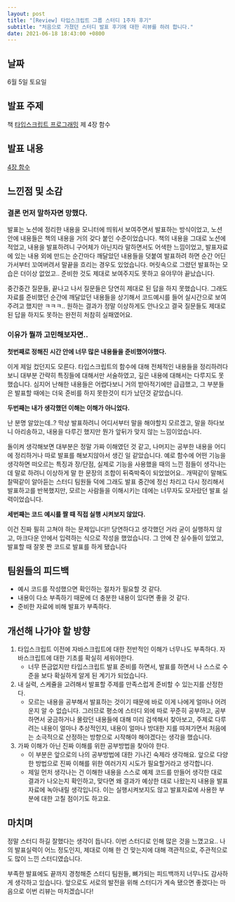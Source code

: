 ```yaml
---
layout: post
title: "[Review] 타입스크립트 그룹 스터디 1주차 후기"
subtitle: "처음으로 가졌던 스터디 발표 후기에 대한 리뷰를 하려 합니다."
date: 2021-06-18 18:43:00 +0800
---
```

## 날짜

6월 5일 토요일

## 발표 주제

책 [타입스크립트 프로그래밍](http://www.yes24.com/Product/Goods/90265564) 제 4장 함수

## 발표 내용

[4장 함수](https://github.com/parksil0/typescript/blob/master/book-typescropt-programming/content-md/4%EC%9E%A5%20%ED%95%A8%EC%88%98.md) 

## 느낀점 및 소감

### 결론 먼저 말하자면 망했다.

발표는 노션에 정리한 내용을 모니터에 띄워서 보여주면서 발표하는 방식이었고, 노션 안에 내용들은 책의 내용을 거의 갖다 붙인 수준이었습니다. 책의 내용을 그대로 노션에 적었고, 내용을 발표하려니 구어체가 아닌지라 말하면서도 어색한 느낌이었고, 발표자료에 있는 내용 외에 만드는 순간마다 깨달았던 내용들을 덧붙여 발표하려 하면 순간 어딘가서부터 꼬여버려서 말끝을 흐리는 경우도 있었습니다. 머릿속으로 그렸던 발표하는 모습은 더이상 없었고.. 준비한 것도 제대로 보여주지도 못하고 유야무야 끝났습니다.

중간중간 질문들, 끝나고 나서 질문들은 당연히 제대로 된 답을 하지 못했습니다. 그래도 자료를 준비했던 순간에 깨달았던 내용들을 상기해서 코드예시를 들어 실시간으로 보여주려고 했지만 ㅋㅋㅋ.. 원하는 결과가 정말 이상하게도 안나오고 결국 질문들도 제대로 된 답을 하지도 못하는 완전히 처참히 실패였어요. 

### 이유가 뭘까 고민해보자면..

**첫번째로 정해진 시간 안에 너무 많은 내용들을 준비했어야했다.** 

이게 제일 컸던지도 모른다. 타입스크립트의 함수에 대해 전체적인 내용들을 정리하려다보니 대부분 간략히 특징들에 대해서만 서술하였고, 깊은 내용에 대해서는 다루지도 못했습니다. 심지어 난해한 내용들은 어렵다보니 거의 받아적기에만 급급했고, 그 부분들은 발표할 때에는 더욱 준비를 하지 못한것이 티가 났던것 같았습니다.

**두번째는 내가 생각했던 이해는 이해가 아니었다.**

난 분명 알았는데..? 막상 발표하려니 어디서부터 말을 해야할지 모르겠고, 말을 하다보니 아리송하고, 내용을 다루긴 했지만 뭔가 앞뒤가 맞지 않는 느낌이었습니다. 

돌이켜 생각해보면 대부분은 정말 가짜 이해였던 것 같고, 나머지는 공부한 내용을 어디에 정리하거나 따로 발표를 해보지않아서 생긴 일 같았습니다. 예로 함수에 어떤 기능을 생각하면 떠오르는 특징과 장/단점, 실제로 기능을 사용했을 때의 느낀 점들이 생각나는데 말로 하려니 이상하게 말 한 문장의 조합이 뒤죽박죽이 되었었어요.. 개떡같이 말해도 찰떡같이 알아듣는 스터디 팀원들 덕에 그래도 발표 중간에 정신 차리고 다시 정리해서 발표하고를 반복했지만, 모르는 사람들을 이해시키는 데에는 너무자도 모자랐던 발표 실력이었습니다.

**세번째는 코드 예시를 짤 때 직접 실행 시켜보지 않았다.**

이건 진짜 필히 고쳐야 하는 문제입니다!! 당연하다고 생각했던 거라 굳이 실행하지 않고, 마크다운 안에서 입력하는 식으로 작성을 했었습니다. 그 안에 잔 실수들이 있었고, 발표할 때 잘못 짠 코드로 발표를 하게 됐습니다

## 팀원들의 피드백

- 예시 코드를 작성했으면 확인하는 절차가 필요할 것 같다.
- 내용이 다소 부족하기 때문에 더 충분한 내용이 있다면 좋을 것 같다.
- 준비한 자료에 비해 발표가 부족하다.

## 개선해 나가야 할 방향

1. 타입스크립트 이전에 자바스크립트에 대한 전반적인 이해가 너무나도 부족하다. 자바스크립트에 대한 기초를 확실히 세워야한다.
    - 너무 뜬금없지만 타입스크립트 발표 준비를 하면서, 발표를 하면서 나 스스로 수준을 보다 확실하게 알게 된 계기가 되었습니다.
2. 내 실력, 스케쥴을 고려해서 발표할 주제를 만족스럽게 준비할 수 있는지를 산정한다.
    - 모르는 내용을 공부해서 발표하는 것이기 때문에 바로 이게 나에게 얼마나 어려운지 알 수 없습니다. 그러므로 평소에 스터디 외에 따로 꾸준히 공부하고,  공부 하면서 궁금하거나 몰랐던 내용들에 대해 미리 검색해서 찾아보고, 주제로 다루려는 내용이 얼마나 추상적인지, 내용이 얼마나 방대한 지를 따져가면서 처음에는 소극적으로 산정하는 방향으로 시작해야 해야겠다는 생각을 했습니다.
3. 가짜 이해가 아닌 진짜 이해를 위한 공부방법을 찾아야 한다.
    - 이 부분은 앞으로의 나의 공부방법에 대한 기나긴 숙제라 생각해요. 앞으로 다양한 방법으로 진짜 이해를 위한 여러가지 시도가 필요할거라고 생각합니다.
    - 제일 먼저 생각나는 건 이해한 내용을 스스로 예제 코드를 만들어 생각한 대로 결과가 나오는지 확인하고, 맞다면 왜 결과가 예상한 대로 나왔는지 내용을 발표 자료에 녹아내릴 생각입니다. 이는 실행시켜보지도 않고 발표자료에 사용한 부분에 대한 고칠 점이기도 하고요.

## 마치며

정말 스터디 하길 잘했다는 생각이 듭니다. 이번 스터디로 인해 많은 것을 느꼈고요.. 나의 발표실력이 어느 정도인지, 제대로 이해 한 건 맞는지에 대해 객관적으로, 주관적으로도 많이 느낀 스터디였습니다.

부족한 발표에도 끝까지 경청해준 스터디 팀원들, 뼈가되는 피드백까지 너무나도 감사하게 생각하고 있습니다. 앞으로도 서로의 발전을 위해 스터디가 계속 됐으면 좋겠다는 마음으로 이번 리뷰는 마치겠습니다!